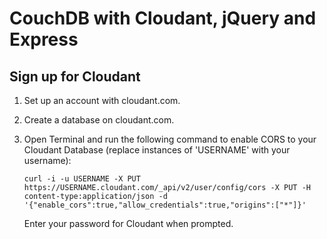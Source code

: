 # CouchDB with Cloudant, jQuery and Express

## Sign up for Cloudant

1. Set up an account with cloudant.com.
2. Create a database on cloudant.com.
3. Open Terminal and run the following command to enable CORS to your Cloudant Database (replace instances of 'USERNAME' with your username):

    ```
    curl -i -u USERNAME -X PUT https://USERNAME.cloudant.com/_api/v2/user/config/cors -X PUT -H content-type:application/json -d '{"enable_cors":true,"allow_credentials":true,"origins":["*"]}'
    ```

    Enter your password for Cloudant when prompted.
